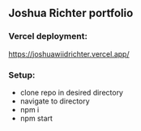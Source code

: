 ## Joshua Richter portfolio

### Vercel deployment:

https://joshuawiidrichter.vercel.app/

### Setup:

- clone repo in desired directory
- navigate to directory
- npm i
- npm start
